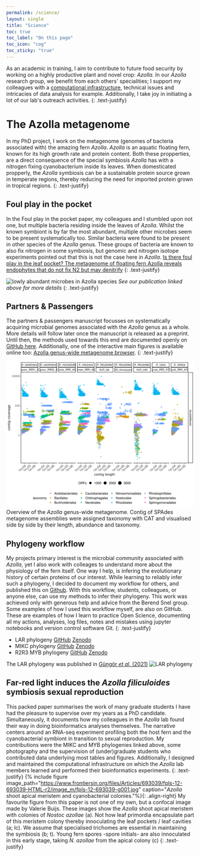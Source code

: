 ```yaml
---
permalink: /science/
layout: single
title: "Science"
toc: true
toc_label: "On this page"
toc_icon: "cog"
toc_sticky: "true"
---
```


As an academic in training, I aim to contribute to future food security by working on a highly productive plant and novel crop: _Azolla_.
In our _Azolla_ research group, we benefit from each others' specialities; 
I support my colleagues with a [computational infrastructure](/blog/post-mpp-server), technical issues and intricacies of data analysis for example. 
Additionally, I take joy in initiating a lot of our lab's outreach activities. 
{: .text-justify}


# The Azolla metagenome
In my PhD project, I work on the metagenome (genomes of bacteria associated with) the amazing fern _Azolla_. 
_Azolla_ is an aquatic floating fern, known for its high growth rate and protein content.
Both these propperties, are a direct consequence of the special symbiosis _Azolla_ has with a nitrogen fixing cyanobacterium inside its leaves.
When domesticated propperly, the _Azolla_ symbiosis can be a sustainable protein source grown in temperate regions,
thereby reducing the need for imported protein grown in tropical regions.
{: .text-justify}

## Foul play in the pocket
In the Foul play in the pocket paper, my colleagues and I stumbled upon not one, but multiple bacteria residing inside the leaves of _Azolla_.
Whilst the known symbiont is by far the most abundant, multiple other microbes seem to be present systematically too. 
Similar bacteria were found to be present in other species of the _Azolla_ genus.
These groups of bacteria are known to also fix nitrogen in some symbiosis, but genomic and nitrogen isotope experiments pointed out that this is not the case here in _Azolla_.
[Is there foul play in the leaf pocket? The metagenome of floating fern Azolla reveals endophytes that do not fix N2 but may denitrify](https://doi.org/10.1111/nph.14843)
{: .text-justify}

![lowly abundant microbes in _Azolla_ species](https://nph.onlinelibrary.wiley.com/cms/asset/a5839007-9b9b-4a24-9145-6407ee51562f/nph14843-fig-0002-m.jpg)
_See our publication linked above for more details_
{: .text-justify}

## Partners & Passengers
The partners & passengers manuscript focusses on systematically acquiring microbial genomes associated with the _Azolla_ genus as a whole.
More details will follow later once the manuscript is released as a preprint.
Until then, the methods used towards this end are documented openly on [GitHub here](https://github.com/lauralwd/azolla_genus_metagenome).
Additionally, one of the interactive main figures is available online too: [Azolla genus-wide metagenome browser](/blog/AGMB). 
{: .text-justify}

![The _Azolla_ genus-wide metagenome](/assets/images/Azolla_genus_metagenome-order.png)
Overview of the _Azolla_ genus-wide metagenome. 
Contig of SPAdes metagenome assemblies were assigned taxonomy with CAT and visualised side by side by their length, abundance and taxonomy.

## Phylogeny workflow
My projects primary interest is the microbial community associated with _Azolla_, yet I also work with colleages to understand more about the physiology of the fern itself.
One way I help, is infering the evolutionary history of certain proteins of our interest.
While learning to reliably infer such a phylogeny, I decided to document my workflow for others, and published this on [Github](https://github.com/lauralwd/lauras_phylogeny_wf).
With this workflow, students, colleagues, or anyone else, can use my methods to infer their phylogeny.
This work was achieved only with generous help and advice from the Berend Snel group.
Some examples of how I used this workflow myself, are also on GitHub. 
These are examples of how I learn to practice Open Science, documenting all my actions, analyses, log files, notes and mistakes using jupyter notebooks and version control software Git.
{: .text-justify}

 - LAR phylogeny [GitHub](https://github.com/lauralwd/LAR_phylogeny_gungor-et-al-2020/tree/v1.00.00) [Zenodo](https://doi.org/10.5281/zenodo.3959057)
 - MIKC phylogeny [GitHub](https://github.com/lauralwd/MIKC_tree) [Zenodo](https://doi.org/10.5281/zenodo.4564374)
 - R2R3 MYB phylogeny [GitHub](https://github.com/lauralwd/azolla_MYBs) [Zenodo](https://doi.org/10.5281/zenodo.4564441)

The LAR phylogeny was published in [Güngör _et al._ (2021)](https://doi.org/10.1111/nph.16896)
![LAR phylogeny](https://media.githubusercontent.com/media/lauralwd/LAR_phylogeny_gungor-et-al-2020/main/figures/main_text/LAR_orthogroup_selectionv1_guide_v5_17cm_8pts_shalrt_circular_v4.2_brackets_600.svg.png)

## Far-red light induces the _Azolla filiculoides_ symbiosis sexual reproduction
This packed paper summarises the work of many graduate students I have had the pleasure to supervise over my years as a PhD candidate.
Simultaneously, it documents how my colleagues in the _Azolla_ lab found their way in doing bioinformatics analyses themselves.
The narrative centers around an RNA-seq experiment profiling both the host fern and the cyanobacterial symbiont in transition to sexual reproduction.
My contributions were the MIKC and MYB phylogenies linked above, some photography and the supervision of (under)graduate students who contributed data underlying most tables and figures.
Additionally, I designed and maintained the computational infrastructure on which the _Azolla_ lab members learned and performed their bioinformatics experiments.
{: .text-justify}
{% include figure image_path="https://www.frontiersin.org/files/Articles/693039/fpls-12-693039-HTML-r2/image_m/fpls-12-693039-g001.jpg" caption="_Azolla_ shoot apical meristem and cyanobacterial colonies."%}{: .align-right}
My favourite figure from this paper is not one of my own, but a confocal image made by Valerie Buijs.
These images show the _Azolla_ shoot apical meristem with colonies of _Nostoc azollae_ (a).
Not how leaf primordia encapsulate part of this meristem colony thereby innoculating the leaf pockets / leaf cavities (a; lc).
We assume that specialised trichomes are essential in maintaining the symbiosis (b; t).
Young fern spores -spore initials- are also innoculated in this early stage, taking _N. azollae_ from the apical colony (c)
{: .text-justify}
